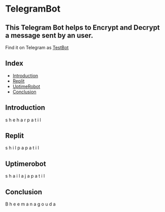 # TelegramBot
## This Telegram Bot helps to Encrypt and Decrypt a message sent by an user.
Find it on Telegram as [TestBot](http://t.me/Testbot225_bot)
## Index

* [Introduction](#introduction)
* [Replit](#replit)
* [UptimeRobot](#uptimerobot)
* [Conclusion](#conclusion)

## Introduction
s
h
e
h
a
r
p
a
t
i
l
## Replit
s
h
i
l
p
a
p
a
t
i
l
## Uptimerobot
s
h
a
i
l
a
j
a
p
a
t
i
l
## Conclusion
B
h
e
e
m
a
n
a
g
o
u
d
a
